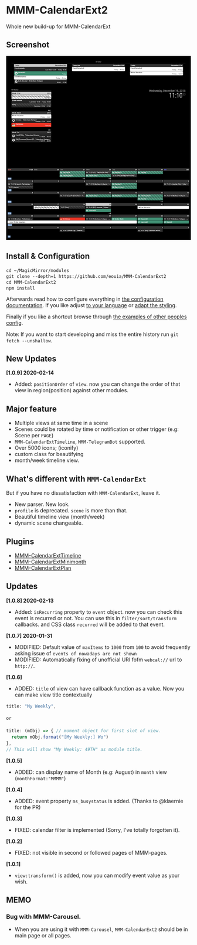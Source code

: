 # MMM-CalendarExt2
Whole new build-up for MMM-CalendarExt

## Screenshot
![screenshot](screenshot.png)

## Install & Configuration

```
cd ~/MagicMirror/modules
git clone --depth=1 https://github.com/eouia/MMM-CalendarExt2
cd MMM-CalendarExt2
npm install
```

Afterwards read how to configure everything in [the configuration documentation](doc/Configuration.md).
If you like adjust [to your language](doc/Localization.md) or [adapt the styling](doc/Styling.md).

Finally if you like a shortcut browse through [the examples of other peoples config](doc/examples).

Note: If you want to start developing and miss the entire history run `git fetch --unshallow`.

## New Updates
**[1.0.9] 2020-02-14**
- Added: `positionOrder` of `view`. now you can change the order of that view in region(position) against other modules.



## Major feature
- Multiple views at same time in a scene
- Scenes could be rotated by time or notification or other trigger (e.g: Scene per `PAGE`)
- `MMM-CalendarExtTimeline`, `MMM-TelegramBot` supported.
- Over 5000 icons; (iconify)
- custom class for beautifying
- month/week timeline view.


## What's different with `MMM-CalendarExt`
But if you have no dissatisfaction with `MMM-CalendarExt`, leave it.
- New parser. New look.
- `profile` is deprecated. `scene` is more than that.
- Beautiful timeline view (month/week)
- dynamic scene changeable.


## Plugins
- [MMM-CalendarExtTimeline](https://github.com/eouia/MMM-CalendarExtTimeline)
- [MMM-CalendarExtMinimonth](https://github.com/eouia/MMM-CalendarExtMinimonth)
- [MMM-CalendarExtPlan](https://github.com/eouia/MMM-CalendarExtPlan)

## Updates
**[1.0.8] 2020-02-13**
- Added: `isRecurring` property to `event` object. now you can check this event is recurred or not. You can use this in `filter/sort/transform` callbacks. and CSS class `recurred` will be added to that event.

**[1.0.7] 2020-01-31**
- MODIFIED: Default value of `maxItems` to `1000` from `100` to avoid frequently asking issue of `events of nowadays are not shown`
- MODIFIED: Automatically fixing of unofficial URI fofm `webcal://` url to `http://`.

**[1.0.6]**
- ADDED: `title` of view can have callback function as a value. Now you can make view title contextually
```js
title: "My Weekly",

or

title: (mObj) => { // moment object for first slot of view.
  return mObj.format("[My Weekly:] Wo")
},
// This will show "My Weekly: 49TH" as module title.
```

**[1.0.5]**
- ADDED: can display name of Month (e.g: August) in `month` view (`monthFormat:"MMMM"`)

**[1.0.4]**
- ADDED: event property `ms_busystatus` is added. (Thanks to @klaernie for the PR)

**[1.0.3]**
- FIXED: calendar filter is implemented (Sorry, I've totally forgotten it).

**[1.0.2]**
- FIXED: not visible in second or followed pages of MMM-pages.

**[1.0.1]**
- `view:transform()` is added, now you can modify event value as your wish.


## MEMO
### Bug with MMM-Carousel.
- When you are using it with `MMM-Carousel`, `MMM-CalendarExt2` should be in main page or all pages.
